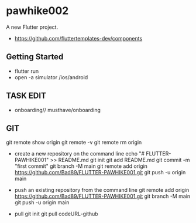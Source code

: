 # pawhike002

A new Flutter project.

- https://github.com/fluttertemplates-dev/components

## Getting Started
- flutter run 
- open -a simulator /ios/android

## TASK EDIT
- onboarding// musthave/onboarding

## GIT

git remote show origin
git remote -v
git remote rm origin

- create a new repository on the command line
echo "# FLUTTER-PAWHIKE001" >> README.md
git init
git add README.md
git commit -m "first commit"
git branch -M main
git remote add origin https://github.com/Bad89/FLUTTER-PAWHIKE001.git
git push -u origin main

- push an existing repository from the command line
git remote add origin https://github.com/Bad89/FLUTTER-PAWHIKE001.git
git branch -M main
git push -u origin main

- pull
git init
git pull codeURL-github